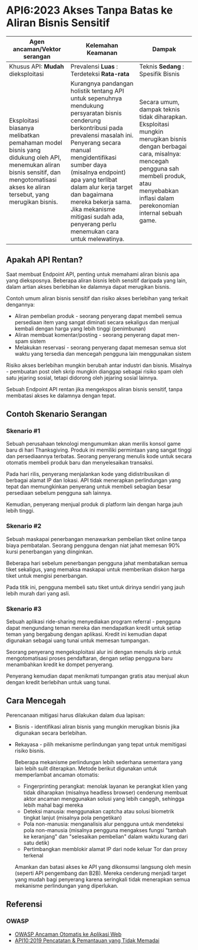 # API6:2023 Akses Tanpa Batas ke Aliran Bisnis Sensitif

| Agen ancaman/Vektor serangan | Kelemahan Keamanan | Dampak |
| - | - | - |
| Khusus API: **Mudah** dieksploitasi | Prevalensi **Luas** : Terdeteksi **Rata-rata** | Teknis **Sedang** : Spesifik Bisnis |
| Eksploitasi biasanya melibatkan pemahaman model bisnis yang didukung oleh API, menemukan aliran bisnis sensitif, dan mengotomatisasi akses ke aliran tersebut, yang merugikan bisnis. | Kurangnya pandangan holistik tentang API untuk sepenuhnya mendukung persyaratan bisnis cenderung berkontribusi pada prevalensi masalah ini. Penyerang secara manual mengidentifikasi sumber daya (misalnya endpoint) apa yang terlibat dalam alur kerja target dan bagaimana mereka bekerja sama. Jika mekanisme mitigasi sudah ada, penyerang perlu menemukan cara untuk melewatinya. | Secara umum, dampak teknis tidak diharapkan. Eksploitasi mungkin merugikan bisnis dengan berbagai cara, misalnya: mencegah pengguna sah membeli produk, atau menyebabkan inflasi dalam perekonomian internal sebuah game. |

## Apakah API Rentan?

Saat membuat Endpoint API, penting untuk memahami aliran bisnis apa yang dieksposnya. Beberapa aliran bisnis lebih sensitif daripada yang lain, dalam artian akses berlebihan ke dalamnya dapat merugikan bisnis. 

Contoh umum aliran bisnis sensitif dan risiko akses berlebihan yang terkait dengannya:

* Aliran pembelian produk - seorang penyerang dapat membeli semua persediaan item yang sangat diminati secara sekaligus dan menjual kembali dengan harga yang lebih tinggi (penimbunan)
* Aliran membuat komentar/posting - seorang penyerang dapat men-spam sistem  
* Melakukan reservasi - seorang penyerang dapat memesan semua slot waktu yang tersedia dan mencegah pengguna lain menggunakan sistem

Risiko akses berlebihan mungkin berubah antar industri dan bisnis. Misalnya - pembuatan post oleh skrip mungkin dianggap sebagai risiko spam oleh satu jejaring sosial, tetapi didorong oleh jejaring sosial lainnya.

Sebuah Endpoint API rentan jika mengekspos aliran bisnis sensitif, tanpa membatasi akses ke dalamnya dengan tepat.

## Contoh Skenario Serangan

### Skenario #1  

Sebuah perusahaan teknologi mengumumkan akan merilis konsol game baru di hari Thanksgiving. Produk ini memiliki permintaan yang sangat tinggi dan persediaannya terbatas. Seorang penyerang menulis kode untuk secara otomatis membeli produk baru dan menyelesaikan transaksi. 

Pada hari rilis, penyerang menjalankan kode yang didistribusikan di berbagai alamat IP dan lokasi. API tidak menerapkan perlindungan yang tepat dan memungkinkan penyerang untuk membeli sebagian besar persediaan sebelum pengguna sah lainnya. 

Kemudian, penyerang menjual produk di platform lain dengan harga jauh lebih tinggi.

### Skenario #2

Sebuah maskapai penerbangan menawarkan pembelian tiket online tanpa biaya pembatalan. Seorang pengguna dengan niat jahat memesan 90% kursi penerbangan yang diinginkan.

Beberapa hari sebelum penerbangan pengguna jahat membatalkan semua tiket sekaligus, yang memaksa maskapai untuk memberikan diskon harga tiket untuk mengisi penerbangan. 

Pada titik ini, pengguna membeli satu tiket untuk dirinya sendiri yang jauh lebih murah dari yang asli.

### Skenario #3  

Sebuah aplikasi ride-sharing menyediakan program referral - pengguna dapat mengundang teman mereka dan mendapatkan kredit untuk setiap teman yang bergabung dengan aplikasi. Kredit ini kemudian dapat digunakan sebagai uang tunai untuk memesan tumpangan.

Seorang penyerang mengeksploitasi alur ini dengan menulis skrip untuk mengotomatisasi proses pendaftaran, dengan setiap pengguna baru menambahkan kredit ke dompet penyerang. 

Penyerang kemudian dapat menikmati tumpangan gratis atau menjual akun dengan kredit berlebihan untuk uang tunai.

## Cara Mencegah

Perencanaan mitigasi harus dilakukan dalam dua lapisan:

* Bisnis - identifikasi aliran bisnis yang mungkin merugikan bisnis jika digunakan secara berlebihan.
* Rekayasa - pilih mekanisme perlindungan yang tepat untuk memitigasi risiko bisnis.

  Beberapa mekanisme perlindungan lebih sederhana sementara yang lain lebih sulit diterapkan. Metode berikut digunakan untuk memperlambat ancaman otomatis:

  * Fingerprinting perangkat: menolak layanan ke perangkat klien yang tidak diharapkan (misalnya headless browser) cenderung membuat aktor ancaman menggunakan solusi yang lebih canggih, sehingga lebih mahal bagi mereka
  * Deteksi manusia: menggunakan captcha atau solusi biometrik tingkat lanjut (misalnya pola pengetikan) 
  * Pola non-manusia: menganalisis alur pengguna untuk mendeteksi pola non-manusia (misalnya pengguna mengakses fungsi "tambah ke keranjang" dan "selesaikan pembelian" dalam waktu kurang dari satu detik)
  * Pertimbangkan memblokir alamat IP dari node keluar Tor dan proxy terkenal

  Amankan dan batasi akses ke API yang dikonsumsi langsung oleh mesin (seperti API pengembang dan B2B). Mereka cenderung menjadi target yang mudah bagi penyerang karena seringkali tidak menerapkan semua mekanisme perlindungan yang diperlukan.
  
## Referensi

### OWASP

* [OWASP Ancaman Otomatis ke Aplikasi Web][1]  
* [API10:2019 Pencatatan & Pemantauan yang Tidak Memadai][2]

[1]: https://owasp.org/www-project-automated-threats-to-web-applications/
[2]: https://owasp.org/API-Security/editions/2019/id/0xaa-insufficient-logging-monitoring/
